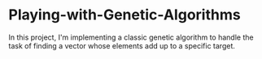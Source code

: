 # Playing-with-Genetic-Algorithms

In this project, I'm implementing a classic genetic algorithm to handle the task of finding a vector whose elements add up to a specific target.
